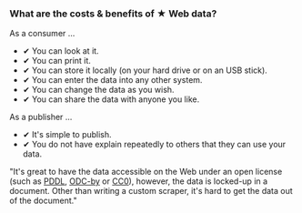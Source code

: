 ### What are the costs &amp; benefits of <span class="stars-inline">&#x2605;</span> Web data?

As a consumer &hellip;

- &#10004; You can look at it.
- &#10004; You can print it.
- &#10004; You can store it locally (on your hard drive or on an USB stick).
- &#10004; You can enter the data into any other system.
- &#10004; You can change the data as you wish.
- &#10004; You can share the data with anyone you like.

As a publisher &hellip;

- &#10004; It's simple to publish.
- &#10004; You do not have explain repeatedly to others that they can use your data.

"It's great to have the data accessible on the Web under an open license (such as [PDDL](http://www.opendatacommons.org/licenses/pddl/ "Open Data Commons &raquo; Public Domain Dedication and License (PDDL)"), [ODC-by](http://www.opendatacommons.org/licenses/by/ "Open Data Commons &raquo; Open Data Commons Attribution License") or [CC0](http://creativecommons.org/publicdomain/zero/1.0/ "Creative Commons &mdash;CC0 1.0 Universal")), however, the data is locked-up in a document. Other than writing a custom scraper, it's hard to get the data out of the document."
